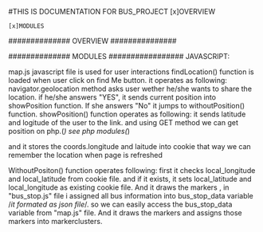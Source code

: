 #THIS IS DOCUMENTATION FOR BUS_PROJECT
    [x]OVERVIEW
    
    [x]MODULES


##############  OVERVIEW  ###############


##############  MODULES #################
JAVASCRIPT:

map.js javascript file is used for user interactions 
findLocation() function is loaded when user click on find Me button. it operates as following: navigator.geolocation method asks user wether he/she wants to share the location. if he/she answers "YES", it sends current position into showPosition function. If she answers "No" it jumps to withoutPosition() function.
showPosition() function operates as following:
it sends latitude and logitude of the user to the link. and using GET method we can get position on php.(*) see php modules(*) 

and it stores the coords.longitude and laitude into cookie that way we can remember the location when page is refreshed

WithoutPositon() function operates following:
    first it checks local_longitude and local_latitude from cookie file. and if it exists, it sets local_latitude and local_longitude as existing cookie file. And it draws the markers , in "bus_stop.js" file i assigned all bus information into bus_stop_data variable /*it formated as json file*/. so we can easily access the bus_stop_data variable from "map.js" file. And it draws the markers and assigns those markers into markerclusters. 
